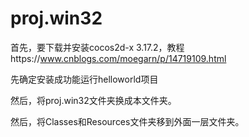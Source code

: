 # proj.win32

首先，要下载并安装cocos2d-x 3.17.2，教程https://www.cnblogs.com/moegarn/p/14719109.html

先确定安装成功能运行helloworld项目

然后，将proj.win32文件夹换成本文件夹。

然后，将Classes和Resources文件夹移到外面一层文件夹。
